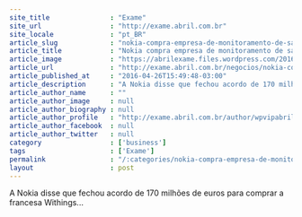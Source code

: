 ```yaml
---
site_title               : "Exame"
site_url                 : "http://exame.abril.com.br"
site_locale              : "pt_BR"
article_slug             : "nokia-compra-empresa-de-monitoramento-de-saude-withings"
article_title            : "Nokia compra empresa de monitoramento de saúde Withings"
article_image            : "https://abrilexame.files.wordpress.com/2016/09/size_960_16_9_celular-nokia8.jpg?quality=70&strip=all&w=960"
article_url              : "http://exame.abril.com.br/negocios/nokia-compra-empresa-de-monitoramento-de-saude-withings/"
article_published_at     : "2016-04-26T15:49:48-03:00"
article_description      : "A Nokia disse que fechou acordo de 170 milhões de euros para comprar a francesa Withings..."
article_author_name      : ""
article_author_image     : null
article_author_biography : null
article_author_profile   : "http://exame.abril.com.br/author/wpvipabril/"
article_author_facebook  : null
article_author_twitter   : null
category                 : ['business']
tags                     : ['Exame']
permalink                : "/:categories/nokia-compra-empresa-de-monitoramento-de-saude-withings/"
layout                   : post
---
```


A Nokia disse que fechou acordo de 170 milhões de euros para comprar a francesa Withings...
